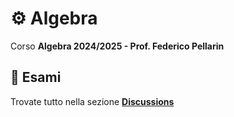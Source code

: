 # ⚙️ Algebra

Corso **Algebra 2024/2025 - Prof. Federico Pellarin**

## 🔹 Esami
Trovate tutto nella sezione **[Discussions](https://github.com/CS-Swap/Algebra/discussions)**
